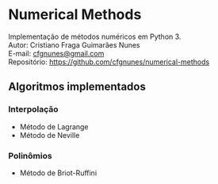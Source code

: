 # Numerical Methods
Implementação de métodos numéricos em Python 3.  
Autor: Cristiano Fraga Guimarães Nunes  
E-mail: <cfgnunes@gmail.com>  
Repositório: https://github.com/cfgnunes/numerical-methods

## Algoritmos implementados

### Interpolação
- Método de Lagrange
- Método de Neville

### Polinômios
- Método de Briot-Ruffini
